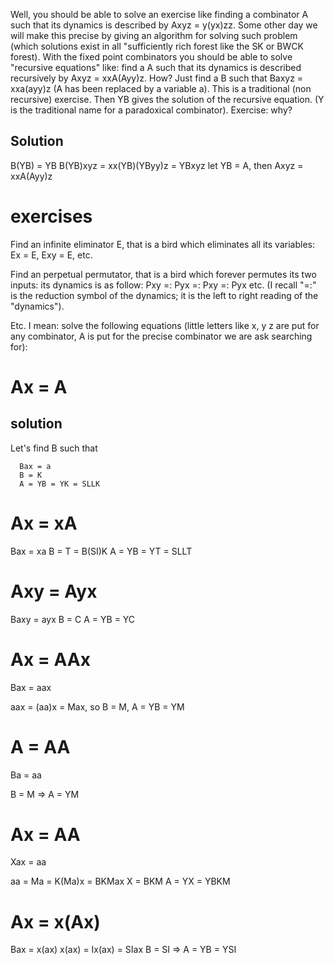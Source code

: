 Well, you should be able to solve an exercise like finding a
combinator A such that its dynamics is described by Axyz =
y(yx)zz. Some other day we will make this precise by giving an
algorithm for solving such problem (which solutions exist in all
"sufficiently rich forest like the SK or BWCK forest). With the fixed
point combinators you should be able to solve "recursive equations"
like: find a A such that its dynamics is described recursively by Axyz
= xxA(Ayy)z. How? Just find a B such that Baxyz = xxa(ayy)z (A has
been replaced by a variable a). This is a traditional (non recursive)
exercise. Then YB gives the solution of the recursive equation. (Y is
the traditional name for a paradoxical combinator). Exercise: why?

## Solution

   B(YB) = YB
   B(YB)xyz = xx(YB)(YByy)z = YBxyz
let YB = A, then
    Axyz = xxA(Ayy)z

# exercises

Find an infinite eliminator E, that is a bird which eliminates all its
variables: Ex = E, Exy = E, etc.

Find an perpetual permutator, that is a bird which forever permutes
its two inputs: its dynamics is as follow: Pxy =: Pyx =: Pxy =: Pyx
etc. (I recall "=:" is the reduction symbol of the dynamics; it is the
left to right reading of the "dynamics").

Etc. I mean: solve the following equations (little letters like x, y z
are put for any combinator, A is put for the precise combinator we are
ask searching for):

# Ax = A

## solution

Let's find B such that

      Bax = a
      B = K
      A = YB = YK = SLLK

# Ax = xA

  Bax = xa
  B = T = B(SI)K
  A = YB = YT = SLLT

# Axy = Ayx

  Baxy = ayx
  B = C
  A = YB = YC

# Ax = AAx

  Bax = aax

  aax = (aa)x = Max, so B = M, A = YB = YM

# A = AA

  Ba = aa

  B = M => A = YM

# Ax = AA

  Xax = aa

  aa = Ma = K(Ma)x = BKMax
  X = BKM
  A = YX = YBKM

# Ax = x(Ax)

  Bax = x(ax)
  x(ax) = Ix(ax) = SIax
  B = SI => A = YB = YSI
